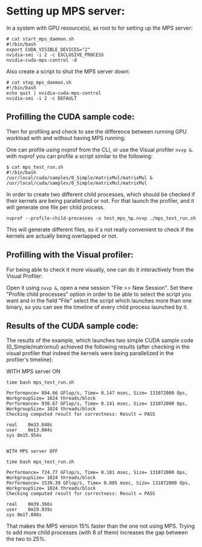 # Setting up MPS server:

In a system with GPU resource(s), as root to for setting up the MPS server:
```
# cat start_mps_daemon.sh 
#!/bin/bash
export CUDA_VISIBLE_DEVICES="2"
nvidia-smi -i 2 -c EXCLUSIVE_PROCESS
nvidia-cuda-mps-control -d
```
Also create a script to shut the MPS server down:
```
# cat stop_mps_daemon.sh 
#!/bin/bash
echo quit | nvidia-cuda-mps-control
nvidia-smi -i 2 -c DEFAULT
```

## Profilling the CUDA sample code:

Then for profiling and check to see the difference between running GPU workload with and without having MPS running:

One can profile using nvprof from the CLI, or use the Visual profiler `nvvp &`.
with nvprof you can profile a script similar to the following:
```
$ cat mps_test_run.sh 
#!/bin/bash
/usr/local/cuda/samples/0_Simple/matrixMul/matrixMul &
/usr/local/cuda/samples/0_Simple/matrixMul/matrixMul
```
In order to create two different child processes, which should be checked if their kernels are being parallelized or not. For that launch the profiler, and it will generate one file per child process.
```
nvprof --profile-child-processes -o test_mps_%p.nvvp ./mps_test_run.sh 
```
This will generate different files, so it`s not really convenient to check if the kernels are actually being overlapped or not.

## Profilling with the Visual profiler:

For being able to check it more visually, one can do it interactively from the Visual Profiler:

Open it using `nvvp &`, open a new session "File >> New Session".
Set there "Profile child processes" option in order to be able to select the script you want and in the field "File" select the script which launches more than one binary, so you can see the timeline of every child process launched by it.

## Results of the CUDA sample code:

The results of the example, which launches two simple CUDA sample code (0_Simple/matrixmul) achieved the following results (after checking in the visual profiler that indeed the kernels were being parallelized in the profiler's timeline):

WITH MPS server ON

```
time bash mps_test_run.sh

Performance= 894.66 GFlop/s, Time= 0.147 msec, Size= 131072000 Ops, WorkgroupSize= 1024 threads/block
Performance= 930.67 GFlop/s, Time= 0.141 msec, Size= 131072000 Ops, WorkgroupSize= 1024 threads/block
Checking computed result for correctness: Result = PASS

real	0m33.848s
user	0m13.004s
sys	0m15.954s


WITH MPS server OFF

time bash mps_test_run.sh

Performance= 724.77 GFlop/s, Time= 0.181 msec, Size= 131072000 Ops, WorkgroupSize= 1024 threads/block
Performance= 1539.39 GFlop/s, Time= 0.085 msec, Size= 131072000 Ops, WorkgroupSize= 1024 threads/block
Checking computed result for correctness: Result = PASS

real	0m39.366s
user	0m19.939s
sys	0m17.048s
```
 That makes the MPS version 15% faster than the one not using MPS. Trying to add more child processes (with 8 of them) increases the gap between the two to 25%.
